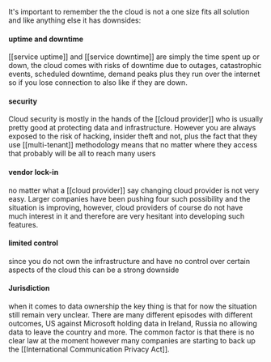 It's important to remember the the cloud is not a one size fits all solution and like anything else it has downsides:

#### uptime and downtime
[[service uptime]] and [[service downtime]] are simply the time spent up or down, the cloud comes with risks of downtime due to outages, catastrophic events, scheduled downtime, demand peaks plus they run over the internet so if you lose connection to also like if they are down.

#### security
Cloud security is mostly in the hands of the [[cloud provider]] who is usually pretty good at protecting data and infrastructure. However you are always exposed to the risk of hacking, insider theft and not, plus the fact that they use [[multi-tenant]] methodology means that no matter where they access that probably will be all to reach many users

#### vendor lock-in
no matter what a [[cloud provider]] say changing cloud provider is not very easy. Larger companies have been pushing four such possibility and the situation is improving, however, cloud providers of course do not have much interest in it and therefore are very hesitant into developing such features.

#### limited control
since you do not own the infrastructure and have no control over certain aspects of the cloud this can be a strong downside

#### Jurisdiction
when it comes to data ownership the key thing is that for now the situation still remain very unclear. There are many different episodes with different outcomes, US against Microsoft holding data in Ireland, Russia no allowing data to leave the country and more. The common factor is that there is no clear law at the moment however many companies are starting to back up the [[International Communication Privacy Act]].